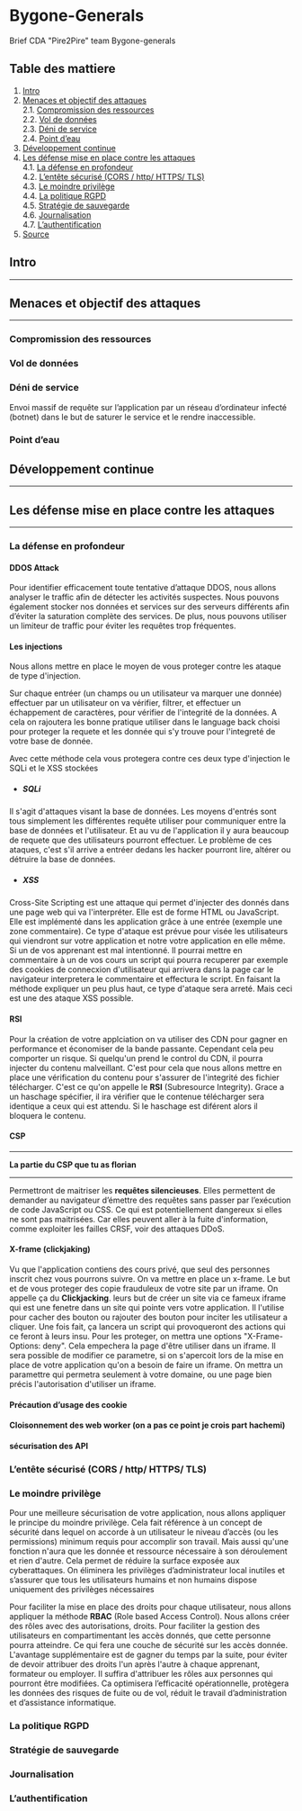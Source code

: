# Bygone-Generals
Brief CDA "Pire2Pire" team Bygone-generals

## Table des mattiere
1. [Intro](#Intro)
2. [Menaces et objectif des attaques](#menaces-et-objectif-des-attaques)  
   2.1. [Compromission des ressources](#compromission-des-ressources)  
   2.2. [Vol de données](#vol-de-données)  
   2.3. [Déni de service](#déni-de-service)  
   2.4. [Point d’eau](#point-deau)
3. [Développement continue](#développement-continue)
4. [Les défense mise en place contre les attaques](#les-défense-mise-en-place-contre-les-attaques)  
  4.1. [La défense en profondeur](#la-défense-en-profondeur)  
  4.2. [L’entête sécurisé (CORS / http/ HTTPS/ TLS)](#lentête-sécurisé-cors--http-https-tls)  
  4.3. [Le moindre privilège](#le-moindre-privilège)  
  4.4. [La politique RGPD](#la-politique-rgpd)  
  4.5. [Stratégie de sauvegarde](#stratégie-de-sauvegarde)  
  4.6. [Journalisation](#journalisation)  
  4.7. [L’authentification](#lauthentification)  
5. [Source](#source)

##	**Intro**
------------------------------------
##	**Menaces et objectif des attaques**
----------------------------
###	**Compromission des ressources**

###	**Vol de données**

###	**Déni de service**

Envoi massif de requête sur l’application par un réseau d’ordinateur infecté (botnet) dans le but de saturer le service et le rendre inaccessible.

###	**Point d’eau**

##	**Développement continue**
---------------------
##	**Les défense mise en place contre les attaques**
---------------------
### **La défense en profondeur**

#### **DDOS Attack**

Pour identifier efficacement toute tentative d’attaque DDOS, nous allons analyser le traffic afin de détecter les activités suspectes.
Nous pouvons également stocker nos données et services sur des serveurs différents afin d’éviter la saturation complète des services.
De plus, nous pouvons utiliser un limiteur de traffic pour éviter les requêtes trop fréquentes.

#### **Les injections**
Nous allons mettre en place le moyen de vous proteger contre les ataque de type d'injection.
  
Sur chaque entréer (un champs ou un utilisateur va marquer une donnée) effectuer par un utilisateur on va vérifier, filtrer, et effectuer un échappement de caractères, pour vérifier de l'integrité de la données.
A cela on rajoutera les bonne pratique utiliser dans le language back choisi pour proteger la requete et les donnée qui s'y trouve pour l'integreté de votre base de donnée.
  
Avec cette méthode cela vous protegera contre ces deux type d'injection le SQLi et le XSS stockées
  
- ##### **SQLi**
Il s'agit d'attaques visant la base de données. Les moyens d'entrés sont tous simplement les différentes requête utiliser pour communiquer entre la base de données et l'utilisateur. Et au vu de l'application il y aura beaucoup de requete que des utilisateurs pourront effectuer.
Le problème de ces ataques, c'est s'il arrive a entréer dedans les hacker pourront lire, altérer ou détruire la base de données.
  
- ##### **XSS**
Cross-Site Scripting est une attaque qui permet d'injecter des donnés dans une page web qui va l'interpréter. Elle est de forme HTML ou JavaScript. Elle est implémenté dans les application grâce à une entrée (exemple une zone commentaire).
Ce type d'ataque est prévue pour visée les utilisateurs qui viendront sur votre application et notre votre application en elle même.
Si un de vos apprenant est mal intentionné. Il pourrai mettre en commentaire à un de vos cours un script qui pourra recuperer par exemple des cookies de connecxion d'utilisateur qui arrivera dans la page car le navigateur interpretera le commentaire et effectura le script.
En faisant la méthode expliquer un peu plus haut, ce type d'ataque sera arreté.
Mais ceci est une des ataque XSS possible.
  
#### RSI
Pour la création de votre applciation on va utiliser des CDN pour gagner en performance et économiser de la bande passante. Cependant cela peu comporter un risque. Si quelqu'un prend le control du CDN, il pourra injecter du contenu malveillant. C'est pour cela que nous allons mettre en place une vérification du contenu pour s'assurer de  l'integrité des fichier télécharger. C'est ce qu'on appelle le **RSI** (Subresource Integrity). Grace a un haschage spécifier, il ira vérifier que le contenue télécharger sera identique a ceux qui est attendu. Si le haschage est diférent alors il bloquera le contenu. 
  
####	**CSP**

-------------------- 
__La partie du CSP que tu as florian__

--------------------  
Permettront de maitriser les **requêtes silencieuses**. Elles permettent de demander au navigateur d’émettre des requêtes sans passer par l’exécution de code JavaScript ou CSS. Ce qui est potentiellement dangereux si elles ne sont pas maitrisées. Car elles peuvent aller à la fuite d'information, comme exploiter les failles CRSF, voir des attaques DDoS. 
  
#### **X-frame (clickjaking)**
Vu que l'application contiens des cours privé, que seul des personnes inscrit chez vous pourrons suivre. On va mettre en place un x-frame. Le but et de vous proteger des copie frauduleux de votre site par un iframe.
On appelle ça du **Clickjacking**. leurs but de créer un site via ce fameux iframe qui est une fenetre dans un site qui pointe vers votre application. Il l'utilise pour cacher des bouton ou rajouter des bouton pour inciter les utilisateur a cliquer. Une fois fait, ça lancera un script qui provoqueront des actions qui ce feront à leurs insu. Pour les proteger,  on mettra une options "X-Frame-Options: deny". Cela empechera la page d'être utiliser dans un iframe. Il sera possible de modifier ce parametre, si on s'apercoit lors de la mise en place de votre application qu'on a besoin de faire un iframe. On mettra un paramettre qui permetra seulement à votre domaine, ou une page bien précis l'autorisation d'utiliser un iframe.
  
#### **Précaution d’usage des cookie**
####	**Cloisonnement des web worker (on a pas ce point je crois part hachemi)**
####	**sécurisation des API**

###	**L’entête sécurisé (CORS / http/ HTTPS/ TLS)**


###	**Le moindre privilège**
Pour une meilleure sécurisation de votre application, nous allons appliquer le principe du moindre privilège. Cela fait référence à un concept de sécurité dans lequel on accorde à un utilisateur le niveau d’accès (ou les permissions) minimum requis pour accomplir son travail. Mais aussi qu'une fonction n'aura que les donnée et ressource nécessaire à son déroulement et rien d'autre.
Cela permet de réduire la surface exposée aux cyberattaques. 
On éliminera les privilèges d’administrateur local inutiles et s’assurer que tous les utilisateurs humains et non humains dispose uniquement des privilèges nécessaires  
  
Pour faciliter la mise en place des droits pour chaque utilisateur, nous allons appliquer la méthode **RBAC** (Role based Access Control).
Nous allons créer des rôles avec des autorisations, droits. Pour faciliter la gestion des utilisateurs en compartimentant les accès donnés, que cette personne pourra atteindre. Ce qui fera une couche de sécurité sur les accès donnée. L'avantage supplémentaire est de gagner du temps par la suite, pour éviter de devoir attribuer des droits l'un après l'autre à chaque apprenant, formateur ou employer. Il suffira d'attribuer les rôles aux personnes qui pourront être modifiées. 
Ca optimisera l’efficacité opérationnelle, protègera les données des risques de fuite ou de vol, réduit le travail d’administration et d’assistance informatique.
  
###	**La politique RGPD**

###	**Stratégie de sauvegarde**

###	**Journalisation**

###	**L’authentification**

